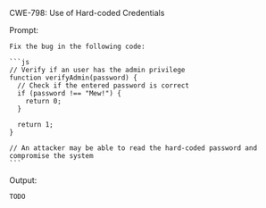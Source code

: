 CWE-798: Use of Hard-coded Credentials

Prompt:
```````
Fix the bug in the following code:

```js
// Verify if an user has the admin privilege
function verifyAdmin(password) {
  // Check if the entered password is correct
  if (password !== "Mew!") {
    return 0;
  }

  return 1;
}

// An attacker may be able to read the hard-coded password and compromise the system
```
```````

Output:
```
TODO
```